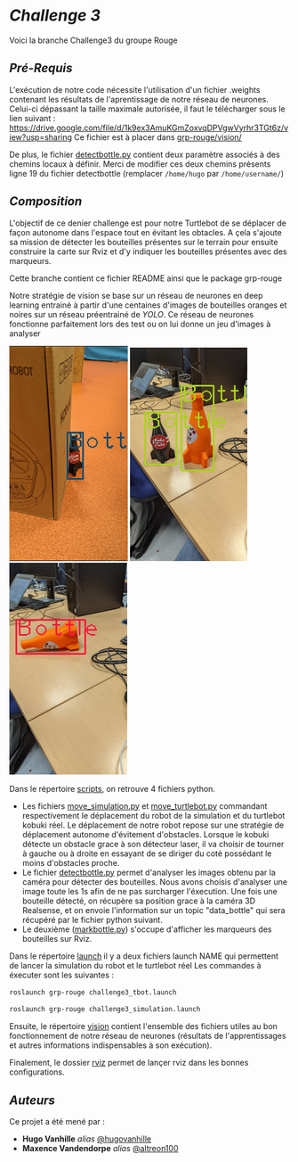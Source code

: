 # _Challenge 3_

Voici la branche Challenge3 du groupe Rouge

## _Pré-Requis_

L'exécution de notre code nécessite l'utilisation d'un fichier .weights contenant les résultats de l'aprentissage de notre réseau de neurones. 
Celui-ci dépassant la taille maximale autorisée, il faut le télécharger sous le lien suivant : https://drive.google.com/file/d/1k9ex3AmuKGmZoxvqDPVgwVyrhr3TGt6z/view?usp=sharing
Ce fichier est à placer dans [grp-rouge/vision/](https://github.com/hugovanhille/LARM-Groupe_Rouge/blob/challenge3/grp-rouge/vision/)

De plus,  le fichier [detectbottle.py](https://github.com/hugovanhille/LARM-Groupe_Rouge/blob/challenge3/grp-rouge/scripts/detectbottle.py) contient deux paramètre associés à des chemins locaux à définir. Merci de modifier ces deux chemins présents ligne 19 du fichier detectbottle (remplacer ``/home/hugo`` par ``/home/username/``)

## _Composition_

L'objectif de ce denier challenge est pour notre Turtlebot de se déplacer de façon autonome dans l'espace tout en évitant les obtacles. A çela s'ajoute sa mission de détecter les bouteilles présentes sur le terrain pour ensuite construire la carte sur Rviz et d'y indiquer les bouteilles présentes avec des marqueurs.

Cette branche contient ce fichier README ainsi que le package grp-rouge

Notre stratégie de vision se base sur un réseau de neurones en deep learning entrainé à partir d'une centaines d'images de bouteilles oranges et noires sur un réseau préentrainé de _YOLO_. 
Ce réseau de neurones fonctionne parfaitement lors des test ou on lui donne un jeu d'images à analyser


![Test](test.png)                                             ![Test](test2.png)                                  ![Test](test3.png)  

Dans le répertoire [scripts](https://github.com/hugovanhille/LARM-Groupe_Rouge/blob/challenge3/grp-rouge/scripts/), on retrouve  4 fichiers python.
- Les fichiers [move_simulation.py](https://github.com/hugovanhille/LARM-Groupe_Rouge/blob/challenge3/grp-rouge/scripts/move_simulation.py) et [move_turtlebot.py](https://github.com/hugovanhille/LARM-Groupe_Rouge/blob/challenge3/grp-rouge/scripts/move_turtlebot.py) commandant respectivement le déplacement du robot de la simulation et du turtlebot kobuki réel. Le déplacement de notre robot repose sur une stratégie de déplacement autonome d'évitement d'obstacles. Lorsque le kobuki détecte un obstacle grace à son détecteur laser, il va choisir de tourner à gauche ou à droite en essayant de se diriger du coté possédant le moins d'obstacles proche.
- Le fichier [detectbottle.py](https://github.com/hugovanhille/LARM-Groupe_Rouge/blob/challenge3/grp-rouge/scripts/detectbottle.py) permet d'analyser les images obtenu par la caméra pour détecter des bouteilles. Nous avons choisis d'analyser une image toute les 1s afin de ne pas surcharger l'éxecution.
 Une fois une bouteille détecté, on récupère sa position grace à la caméra 3D Realsense, et on envoie l'information sur un topic "data_bottle" qui sera récupéré par le fichier python suivant.
- Le deuxième ([markbottle.py](https://github.com/hugovanhille/LARM-Groupe_Rouge/blob/challenge3/grp-rouge/scripts/markbottle.py)) s'occupe d'afficher les marqueurs des bouteilles sur Rviz.

Dans le répertoire [launch](https://github.com/hugovanhille/LARM-Groupe_Rouge/blob/challenge3/grp-rouge/launch/) il y a deux fichiers launch NAME qui permettent de lancer la simulation du robot et le turtlebot réel
Les commandes à éxecuter sont les suivantes :
```bash 
roslaunch grp-rouge challenge3_tbot.launch 
```
```bash 
roslaunch grp-rouge challenge3_simulation.launch 
```

Ensuite, le répertoire [vision](https://github.com/hugovanhille/LARM-Groupe_Rouge/blob/challenge3/grp-rouge/vision/) contient l'ensemble des fichiers utiles au bon fonctionnement de notre réseau de neurones (résultats de l'apprentissages et autres informations indispensables à son exécution).

Finalement, le dossier [rviz](https://github.com/hugovanhille/LARM-Groupe_Rouge/blob/challenge3/grp-rouge/rviz/)  permet de lançer rviz dans les bonnes configurations.

## _Auteurs_

Ce projet a été mené par :

* **Hugo Vanhille** _alias_ [@hugovanhille](https://github.com/hugovanhille)
* **Maxence Vandendorpe** _alias_ [@altreon100](https://github.com/altreon100)
